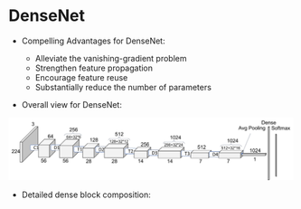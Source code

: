 # DenseNet 

* Compelling Advantages for DenseNet:

  * Alleviate the vanishing-gradient problem
  * Strengthen feature propagation
  * Encourage feature reuse
  * Substantially reduce the number of parameters

* Overall view for DenseNet:

![](https://github.com/GZYNus/Computer-Vision-Project/blob/master/Project%203:%20Build%20Classic%20Deep%20Neural%20Nets/DenseNet/DenseNet%20Architecture%20Graphs/Dense_Architect.png)

* Detailed dense block composition:

![]()
